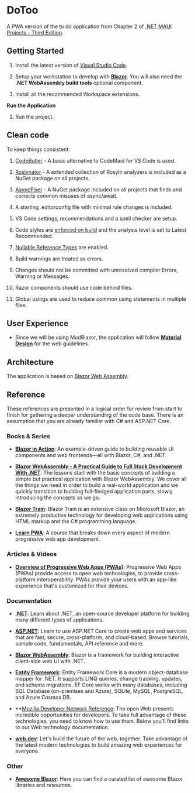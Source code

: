 # DoToo

A PWA version of the to do application from Chapter 2 of [.NET MAUI Projects - Third Edition](https://learning.oreilly.com/library/view/net-maui-projects/9781837634910/).

## Getting Started

1. Install the latest version of [Visual Studio Code](https://code.visualstudio.com/).

1. Setup your workstation to develop with **[Blazor](https://dotnet.microsoft.com/apps/aspnet/web-apps/blazor)**. You will also need the **.NET WebAssembly build tools** optional component.

1. Install all the recommended Workspace extensions.

**Run the Application**

1. Run the project.

## Clean code

To keep things consistent:

1. [CodeButler](https://github.com/projektanker/code-butler) - A basic alternative to CodeMaid for VS Code is used.

1. [Roslynator](https://github.com/JosefPihrt/Roslynator) - A extended collection of Rosyln analyzers is included as a NuGet package on all projects.

1. [AsyncFixer](http://www.asyncfixer.com/) - A NuGet package included on all projects that finds and corrects common misuses of async/await.

1. A starting .editorconfig file with minimal rule changes is included.

1. VS Code settings, recommendations and a spell checker are setup.

1. Code styles are [enforced on build](https://docs.microsoft.com/en-us/dotnet/core/project-sdk/msbuild-props#enforcecodestyleinbuild) and the analysis level is set to Latest Recommended.

1. [Nullable Reference Types](https://docs.microsoft.com/en-us/dotnet/csharp/nullable-references) are enabled.

1. Build warnings are treated as errors.

1. Changes should not be committed with unresolved compiler Errors, Warning or Messages.

1. Razor components should use code behind files.

1. Global usings are used to reduce common using statements in multiple files.

## User Experience

- Since we will be using MudBlazor, the application will follow **[Material Design](https://material.io/develop/web)** for the web guidelines.

## Architecture

The application is based on [Blazor Web Assembly](https://dotnet.microsoft.com/apps/aspnet/web-apps/blazor).

## Reference

These references are presented in a logical order for review from start to finish for gathering a deeper understanding of the code base. There is an assumption that you are already familiar with C# and ASP.NET Core.

### Books & Series

- **[Blazor in Action](https://learning.oreilly.com/videos/blazor-in-action/9781617298646AU/)**: An example-driven guide to building reusable UI components and web frontends—all with Blazor, C#, and .NET.

- **[Blazor WebAssembly - A Practical Guide to Full Stack Development With .NET](https://code-maze.com/blazor-webassembly-course/)**: The lessons start with the basic concepts of building a simple but practical application with Blazor WebAssembly. We cover all the things we need in order to build a real-world application and we quickly transition to building full-fledged application parts, slowly introducing the concepts as we go.

- **[Blazor Train](https://blazortrain.com/)**: Blazor Train is an extensive class on Microsoft Blazor, an extremely productive technology for developing web applications using HTML markup and the C# programming language.

- **[Learn PWA](https://web.dev/learn/pwa/)**: A course that breaks down every aspect of modern progressive web app development.

### Articles & Videos

- **[Overview of Progressive Web Apps (PWAs)](https://learn.microsoft.com/en-us/microsoft-edge/progressive-web-apps-chromium/)**: Progressive Web Apps (PWAs) provide access to open web technologies, to provide cross-platform interoperability. PWAs provide your users with an app-like experience that's customized for their devices.

### Documentation

- **[.NET](https://learn.microsoft.com/en-us/dotnet/fundamentals/)**: Learn about .NET, an open-source developer platform for building many different types of applications.

- **[ASP.NET](https://learn.microsoft.com/en-us/aspnet/core/)**: Learn to use ASP.NET Core to create web apps and services that are fast, secure, cross-platform, and cloud-based. Browse tutorials, sample code, fundamentals, API reference and more.

- **[Blazor WebAssembly](https://docs.microsoft.com/aspnet/core/blazor/)**: Blazor is a framework for building interactive client-side web UI with .NET.

- **[Entity Framework](https://learn.microsoft.com/en-us/ef/)**: Entity Framework Core is a modern object-database mapper for .NET. It supports LINQ queries, change tracking, updates, and schema migrations. EF Core works with many databases, including SQL Database (on-premises and Azure), SQLite, MySQL, PostgreSQL, and Azure Cosmos DB.

- **[Mozilla Developer Network Reference](https://developer.mozilla.org/en-US/docs/Web): The open Web presents incredible opportunities for developers. To take full advantage of these technologies, you need to know how to use them. Below you'll find links to our Web technology documentation.

- **[web.dev](https://web.dev/)**: Let's build the future of the web, together. Take advantage of the latest modern technologies to build amazing web experiences for everyone.

### Other

- **[Awesome Blazor](https://github.com/AdrienTorris/awesome-blazor)**: Here you can find a curated list of awesome Blazor libraries and resources.
